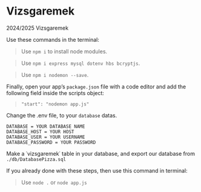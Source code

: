 # Vizsgaremek
2024/2025 Vizsgaremek

Use these commands in the terminal:
> Use `npm i` to install node modules.

> Use `npm i express mysql dotenv hbs bcryptjs`.

> Use `npm i nodemon --save`.

Finally, open your app’s `package.json` file with a code editor and add the following field inside the scripts object:
> `"start": "nodemon app.js"`

Change the .env file, to your `database` datas.
```
DATABASE = YOUR DATABASE NAME
DATABASE_HOST = YOUR HOST
DATABASE_USER = YOUR USERNAME
DATABASE_PASSWORD = YOUR PASSWORD
```

Make a ˙vizsgaremek˙ table in your database, and export our database from `./db/DatabasePizza.sql`

If you already done with these steps, then use this command in terminal:
> Use `node .` or `node app.js` 
